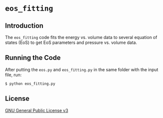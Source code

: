 # `eos_fitting`



## Introduction

The `eos_fitting` code fits the energy vs. volume data to several equation of states (EoS) to get EoS parameters and pressure vs. volume data.



## Running the Code

After putting the `eos.py` and `eos_fitting.py`  in the same folder with the input file, run:

```shell
$ python eos_fitting.py
```



## License

[GNU General Public License v3](./LICENSE.txt)

